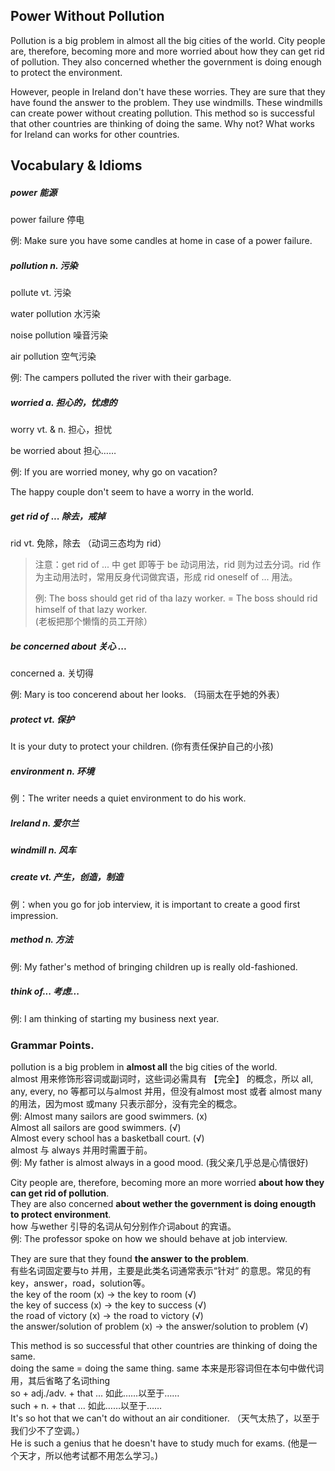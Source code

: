 ## Power Without Pollution

Pollution is a big problem in almost all the big cities of the world. City people are, therefore, becoming more and more worried about how they can get rid of pollution. They also concerned whether the government is doing enough to protect the environment.

However, people in Ireland don't have these worries. They are sure that they have found the answer to the problem. They use windmills. These windmills can create power without creating pollution. This method so is successful that other countries are thinking of doing the same. Why not? What works for Ireland can works for other countries.

## Vocabulary & Idioms

##### power 能源

power failure 停电

例: Make sure you have some candles at home in case of a power failure.

##### pollution  n. 污染

pollute vt. 污染

water pollution 水污染

noise pollution 噪音污染

air pollution 空气污染

例: The campers polluted the river with their garbage.

##### worried  a. 担心的，忧虑的

worry  vt. & n. 担心，担忧

be worried about 担心……

例: If you are worried money, why go on vacation?

The happy couple  don't seem to have a worry in the world.

##### get rid of ...   除去，戒掉

rid   vt. 免除，除去 （动词三态均为 rid）

> 注意：get rid of ... 中 get 即等于 be 动词用法，rid 则为过去分词。rid 作为主动用法时，常用反身代词做宾语，形成 rid oneself of ... 用法。
>
> 例: The boss should get rid of tha lazy worker. =  The boss should rid himself of that lazy worker.  
> \(老板把那个懒惰的员工开除）

##### be concerned about 关心 ...

concerned  a. 关切得

例: Mary is too concerend about her looks. （玛丽太在乎她的外表）

##### protect  vt. 保护

It is your duty to protect your children. \(你有责任保护自己的小孩\)

##### environment n. 环境

例：The writer needs a quiet environment to do his work.

##### Ireland  n. 爱尔兰

##### windmill n. 风车

##### create  vt. 产生，创造，制造

例：when you go for job interview, it is important to create a good first impression.

##### method n. 方法

例: My father's method of bringing children up is really old-fashioned.

##### think of...   考虑...

例: I am thinking of starting my business next year.

### Grammar Points.

pollution is a big problem in **almost all** the big cities of the world.   
almost 用来修饰形容词或副词时，这些词必需具有 【完全】 的概念，所以 all, any, every, no 等都可以与almost 并用，但没有almost most 或者 almost many 的用法，因为most 或many 只表示部分，没有完全的概念。  
例: Almost many sailors are good swimmers. \(x\)  
      Almost all sailors are good swimmers. \(√\)  
      Almost every school has a basketball court. \(√\)  
almost 与 always 并用时需置于前。  
例: My father is almost always in a good mood. \(我父亲几乎总是心情很好\)

City people are, therefore, becoming more an more worried **about how they can get rid of pollution**.  
They are also concerned **about wether the government is doing enougth to protect environment**.  
how 与wether 引导的名词从句分别作介词about 的宾语。  
例: The professor spoke on how we should behave at job interview.

They are sure that they found **the answer to the problem**.  
有些名词固定要与to 并用，主要是此类名词通常表示“针对“ 的意思。常见的有key，answer，road，solution等。  
the key of the room \(x\) -&gt; the key to room \(√\)  
the key of success \(x\) -&gt; the key to success \(√\)  
the road of victory \(x\) -&gt; the road to victory \(√\)  
the answer/solution of problem \(x\) -&gt; the answer/solution to problem \(√\)

This method is so successful that other countries are thinking of doing the same.  
doing the same = doing the same thing. same 本来是形容词但在本句中做代词用，其后省略了名词thing  
so + adj./adv. + that ...    如此……以至于……  
such + n. + that ...    如此……以至于……  
It's so hot that we can't do without an air conditioner.  （天气太热了，以至于我们少不了空调。）  
He is such a genius that he doesn't have to study much for exams. \(他是一个天才，所以他考试都不用怎么学习。\)



